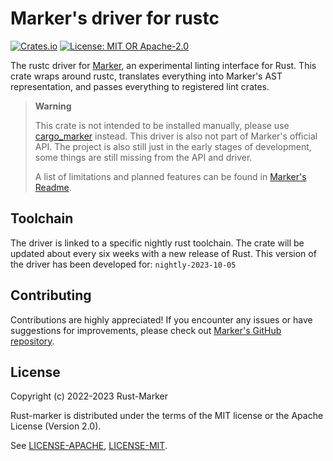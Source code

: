 # Marker's driver for rustc

[![Crates.io](https://img.shields.io/crates/v/marker_rustc_driver.svg)](https://crates.io/crates/marker_rustc_driver)
[![License: MIT OR Apache-2.0](https://img.shields.io/crates/l/marker_rustc_driver.svg)](#license)

The rustc driver for [Marker], an experimental linting interface for Rust. This crate wraps around rustc, translates everything into Marker's AST representation, and passes everything to registered lint crates.

> **Warning**
>
> This crate is not intended to be installed manually, please use [cargo_marker] instead. This driver is also not part of Marker's official API. The project is also still just in the early stages of development, some things are still missing from the API and driver.
>
> A list of limitations and planned features can be found in [Marker's Readme].

[Marker]: https://github.com/rust-marker/marker
[Marker's Readme]: https://github.com/rust-marker/marker/blob/master/README.md
[cargo_marker]: https://crates.io/crates/cargo_marker

## Toolchain

<!-- region replace rust toolchain release -->
The driver is linked to a specific nightly rust toolchain. The crate will be updated about every six weeks with a new release of Rust. This version of the driver has been developed for: `nightly-2023-10-05`
<!-- endregion replace rust toolchain release -->

## Contributing

Contributions are highly appreciated! If you encounter any issues or have suggestions for improvements, please check out [Marker's GitHub repository](https://github.com/rust-marker/marker).

## License

Copyright (c) 2022-2023 Rust-Marker

Rust-marker is distributed under the terms of the MIT license or the Apache License (Version 2.0).

See [LICENSE-APACHE](https://github.com/rust-marker/marker/blob/master/LICENSE-APACHE), [LICENSE-MIT](https://github.com/rust-marker/marker/blob/master/LICENSE-MIT).
